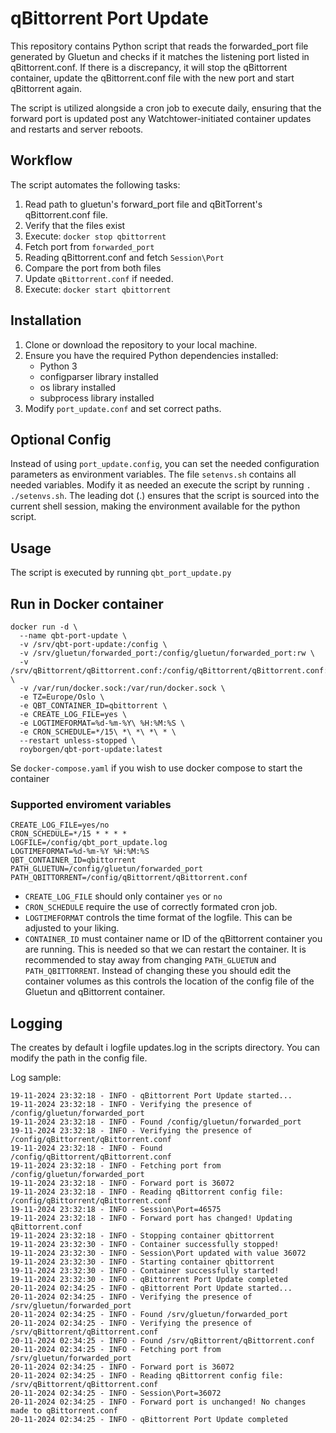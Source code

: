 # qBittorrent Port Update

This repository contains Python script that reads the forwarded_port file generated by Gluetun and checks if it matches the listening port listed in qBittorrent.conf. If there is a discrepancy, it will stop the qBittorrent container, update the qBittorrent.conf file with the new port and start qBittorrent again.

The script is utilized alongside a cron job to execute daily, ensuring that the forward port is updated post any Watchtower-initiated container updates and restarts and server reboots.

## Workflow
The script automates the following tasks:

1. Read path to gluetun's forward_port file and qBitTorrent's qBittorrent.conf file.
2. Verify that the files exist
3. Execute: `docker stop qbittorrent`
4. Fetch port from `forwarded_port`
5. Reading qBittorrent.conf and fetch `Session\Port`
6. Compare the port from both files
7. Update `qBittorrent.conf` if needed.
8. Execute: `docker start qbittorrent`


## Installation

1. Clone or download the repository to your local machine.
2. Ensure you have the required Python dependencies installed:
    - Python 3 
    - configparser library installed 
    - os library installed 
    - subprocess library installed
3. Modify `port_update.conf` and set correct paths. 

## Optional Config
Instead of using `port_update.config`, you can set the needed configuration parameters as environment variables.
The file `setenvs.sh` contains all needed variables. Modify it as needed an execute the script by running 
`. ./setenvs.sh`. The leading dot (.) ensures that the script is sourced into the current shell session, making 
the environment available for the python script. 


## Usage 
The script is executed by running `qbt_port_update.py`


## Run in Docker container
```
docker run -d \
  --name qbt-port-update \
  -v /srv/qbt-port-update:/config \
  -v /srv/gluetun/forwarded_port:/config/gluetun/forwarded_port:rw \
  -v /srv/qBittorrent/qBittorrent.conf:/config/qBittorrent/qBittorrent.conf:rw \
  -v /var/run/docker.sock:/var/run/docker.sock \
  -e TZ=Europe/Oslo \
  -e QBT_CONTAINER_ID=qbittorrent \
  -e CREATE_LOG_FILE=yes \
  -e LOGTIMEFORMAT=%d-%m-%Y\ %H:%M:%S \
  -e CRON_SCHEDULE=*/15\ *\ *\ *\ * \
  --restart unless-stopped \
  royborgen/qbt-port-update:latest
```

Se `docker-compose.yaml` if you wish to use docker compose to start the container

### Supported enviroment variables
```
CREATE_LOG_FILE=yes/no
CRON_SCHEDULE=*/15 * * * *  
LOGFILE=/config/qbt_port_update.log
LOGTIMEFORMAT=%d-%m-%Y %H:%M:%S 
QBT_CONTAINER_ID=qbittorrent
PATH_GLUETUN=/config/gluetun/forwarded_port
PATH_QBITTORRENT=/config/qBittorrent/qBittorrent.conf
```

- `CREATE_LOG_FILE` should only container `yes` or `no`
- `CRON_SCHEDULE` require the use of correctly formated cron job. 
- `LOGTIMEFORMAT` controls the time format of the logfile. This can be adjusted to your liking. 
- `CONTAINER_ID` must container name or ID of the qBittorrent container you are running. This is needed so that we can restart the container. 
It is recommended to stay away from changing `PATH_GLUETUN` and `PATH_QBITTORRENT`. Instead of changing these you should edit the container volumes as this controls the location of the config file of the Gluetun and qBittorrent container. 


## Logging
The creates by default i logfile updates.log in the scripts directory. You can modify the path in the config file. 

Log sample: 
```
19-11-2024 23:32:18 - INFO - qBittorrent Port Update started...
19-11-2024 23:32:18 - INFO - Verifying the presence of /config/gluetun/forwarded_port
19-11-2024 23:32:18 - INFO - Found /config/gluetun/forwarded_port
19-11-2024 23:32:18 - INFO - Verifying the presence of /config/qBittorrent/qBittorrent.conf
19-11-2024 23:32:18 - INFO - Found /config/qBittorrent/qBittorrent.conf
19-11-2024 23:32:18 - INFO - Fetching port from /config/gluetun/forwarded_port
19-11-2024 23:32:18 - INFO - Forward port is 36072
19-11-2024 23:32:18 - INFO - Reading qBittorrent config file: /config/qBittorrent/qBittorrent.conf
19-11-2024 23:32:18 - INFO - Session\Port=46575
19-11-2024 23:32:18 - INFO - Forward port has changed! Updating qBittorrent.conf
19-11-2024 23:32:18 - INFO - Stopping container qbittorrent
19-11-2024 23:32:30 - INFO - Container successfully stopped!
19-11-2024 23:32:30 - INFO - Session\Port updated with value 36072
19-11-2024 23:32:30 - INFO - Starting container qbittorrent
19-11-2024 23:32:30 - INFO - Container successfully started!
19-11-2024 23:32:30 - INFO - qBittorrent Port Update completed
20-11-2024 02:34:25 - INFO - qBittorrent Port Update started...
20-11-2024 02:34:25 - INFO - Verifying the presence of /srv/gluetun/forwarded_port
20-11-2024 02:34:25 - INFO - Found /srv/gluetun/forwarded_port
20-11-2024 02:34:25 - INFO - Verifying the presence of /srv/qBittorrent/qBittorrent.conf
20-11-2024 02:34:25 - INFO - Found /srv/qBittorrent/qBittorrent.conf
20-11-2024 02:34:25 - INFO - Fetching port from /srv/gluetun/forwarded_port
20-11-2024 02:34:25 - INFO - Forward port is 36072
20-11-2024 02:34:25 - INFO - Reading qBittorrent config file: /srv/qBittorrent/qBittorrent.conf
20-11-2024 02:34:25 - INFO - Session\Port=36072
20-11-2024 02:34:25 - INFO - Forward port is unchanged! No changes made to qBittorrent.conf
20-11-2024 02:34:25 - INFO - qBittorrent Port Update completed
```

